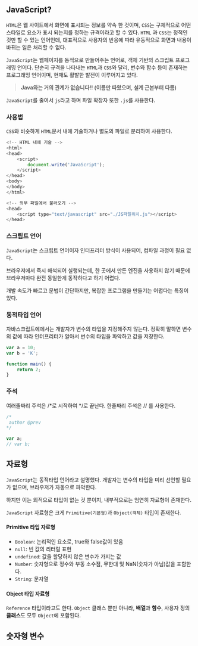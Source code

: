 ## JavaScript?

`HTML`은 웹 사이트에서 화면에 표시되는 정보를 약속 한 것이며, `CSS`는 구체적으로 어떤 스타일로 요소가 표시 되는지를 정하는 규격이라고 할 수 있다.
`HTML` 과 `CSS`는 정적인 것만 할 수 있는 언어인데, 대표적으로 사용자의 반응에 따라 유동적으로 화면과 내용이 바뀌는 일은 처리할 수 없다.

`JavaScript`는 웹페이지를 동적으로 만들어주는 언어로, 객체 기반의 스크립트 프로그래밍 언어다.
단순히 규격을 나타내는 `HTML`과 `CSS`와 달리, 변수와 함수 등이 존재하는 프로그래밍 언어이며, 현재도 활발한 발전이 이루어지고 있다.

> **Java와는 거의 관계가 없습니다!! (이름만 따왔으며, 설계 근본부터 다름)**

`JavaScript`를 줄여서 `js`라고 하며 파일 확장자 또한 `.js`를 사용한다.

### 사용법

`CSS`와 비슷하게 `HTML`문서 내에 기술하거나 별도의 파일로 분리하여 사용한다.

```js
<!-- HTML 내에 기술 -->
<html>
<head>
	<script>
		document.write('JavaScript');
	</script>
</head>
<body>
</body>
</html>
```
```js
<!-- 외부 파일에서 불러오기 -->
<head>
	<script type="text/javascript" src="./JS파일위치.js"></script>
</head>
```

### 스크립트 언어
`JavaScript`는 스크립트 언어이자 인터프리터 방식이 사용되어, 컴파일 과정이 필요 없다.

브라우저에서 즉시 해석되어 실행되는데, 한 곳에서 만든 엔진을 사용하지 않기 때문에
브라우저마다 완전 동일한게 동작하다고 하기 어렵다.

개발 속도가 빠르고 문법이 간단하지만, 복잡한 프로그램을 만들기는 어렵다는 특징이 있다.

### 동적타입 언어
자바스크립트에에서는 개발자가 변수의 타입을 지정해주지 않는다.
정확히 말하면 변수의 값에 따라 인터프리터가 알아서 변수의 타입을 파악하고 값을 저장한다.

```js
var a = 10;
var b = 'K';

function main() {
	return 2;
}
```

### 주석
여러줄짜리 주석은 /*로 시작하여 */로 끝난다.
한줄짜리 주석은 // 를 사용한다.

```js
/*
 author @prev
*/

var a;
// var b;
```

## 자료형

`JavaScript`는 동적타입 언어라고 설명했다.
개발자는 변수의 타입을 미리 선언할 필요가 없으며, 브라우저가 자동으로 파악한다.

하지만 이는 외적으로 타입이 없는 것 뿐이지, 내부적으로는 엄연히 자료형이 존재한다.

`JavaScript` 자료형은 크게 `Primitive(기본형)`과 `Object(객체)` 타입이 존재한다.

#### Primitive 타입 자료형
- `Boolean`: 논리적인 요소로, true와 false값이 있음
- `null`: 빈 값의 리터럴 표현
- `undefined`: 값을 할당하지 않은 변수가 가지는 값
- `Number`: 숫자형으로 정수와 부동 소수점, 무한대 및 NaN(숫자가 아님)값을 포함한다.
- `String`: 문자열

#### Object 타입 자료형
`Reference` 타입이라고도 한다.
`Object` 클래스 뿐만 아니라, **배열**과 **함수**, 사용자 정의 **클래스**도 모두 `Object`에 포함된다.

## 숫자형 변수